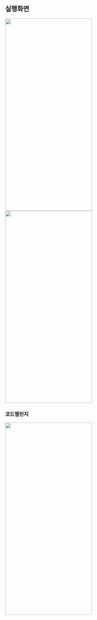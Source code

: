 ## 실행화면

<img src="https://github.com/j-miiin/Flutter_Study_Nomad/assets/62470991/82ccd1cb-8662-44e3-9813-72df7f29b0de" width="280" height="620"/>

<img src="https://github.com/j-miiin/Flutter_Study_Nomad/assets/62470991/16e0e0a9-5875-4394-b95f-86e957c5dc8f" width="280" height="620"/>

### 코드챌린지

<img src="https://github.com/j-miiin/Flutter_Study_Nomad/assets/62470991/46d27a18-aa77-45ae-9fa4-0d3afee0436a" width="280" height="620"/>
